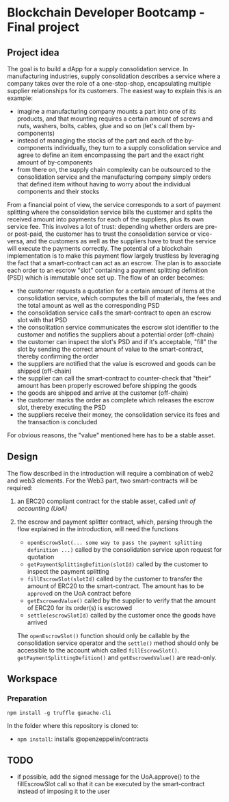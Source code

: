 # Blockchain Developer Bootcamp - Final project

## Project idea
The goal is to build a dApp for a supply consolidation service. In manufacturing industries, supply consolidation describes a service where a company takes over the role of a one-stop-shop, encapsulating multiple supplier relationships for its customers. The easiest way to explain this is an example:
- imagine a manufacturing company mounts a part into one of its products, and that mounting requires a certain amount of screws and nuts, washers, bolts, cables, glue and so on (let's call them by-components)
- instead of managing the stocks of the part and each of the by-components individually, they turn to a supply consolidation service and agree to define an item encompassing the part and the exact right amount of by-components
- from there on, the supply chain complexity can be outsourced to the consolidation service and the manufacturing company simply orders that defined item without having to worry about the individual components and their stocks

From a financial point of view, the service corresponds to a sort of payment splitting where the consolidation service bills the customer and splits the received amount into payments for each of the suppliers, plus its own service fee. This involves a lot of trust: depending whether orders are pre- or post-paid, the customer has to trust the consolidation service or vice-versa, and the customers as well as the suppliers have to trust the service will execute the payments correctly. The potential of a blockchain implementation is to make this payment flow largely trustless by leveraging the fact that a smart-contract can act as an escrow. The plan is to associate each order to an escrow "slot" containing a payment splitting definition (PSD) which is immutable once set up. The flow of an order becomes:
- the customer requests a quotation for a certain amount of items at the consolidation service, which computes the bill of materials, the fees and the total amount as well as the corresponding PSD
- the consolidation service calls the smart-contract to open an escrow slot with that PSD
- the consolitation service communicates the escrow slot identifier to the customer and notifies the suppliers about a potential order (off-chain)
- the customer can inspect the slot's PSD and if it's acceptable, "fill" the slot by sending the correct amount of value to the smart-contract, thereby confirming the order
- the suppliers are notified that the value is escrowed and goods can be shipped (off-chain)
- the supplier can call the smart-contract to counter-check that "their" amount has been properly escrowed before shipping the goods
- the goods are shipped and arrive at the customer (off-chain)
- the customer marks the order as complete which releases the escrow slot, thereby executing the PSD
- the suppliers receive their money, the consolidation service its fees and the transaction is concluded

For obvious reasons, the "value" mentioned here has to be a stable asset.

## Design
The flow described in the introduction will require a combination of web2 and web3 elements. For the Web3 part, two smart-contracts will be required: 
1. an ERC20 compliant contract for the stable asset, called *unit of accounting (UoA)*
2. the escrow and payment splitter contract, which, parsing through the flow explained in the introduction, will need the functions 
    - `openEscrowSlot(... some way to pass the payment splitting definition ...)` called by the consolidation service upon request for quotation
    - `getPaymentSplittingDefition(slotId)` called by the customer to inspect the payment splitting
    - `fillEscrowSlot(slotId)` called by the customer to transfer the amount of ERC20 to the smart-contract. The amount has to be `approve`d on the UoA contract before
    - `getEscrowedValue()` called by the supplier to verify that the amount of ERC20 for its order(s) is escrowed
    - `settle(escrowSlotId)` called by the customer once the goods have arrived
    
    The `openEscrowSlot()` function should only be callable by the consolidation service operator and the `settle()` method should only be accessible to the account which called `fillEscrowSlot()`. `getPaymentSplittingDefition()` and `getEscrowedValue()` are read-only.

## Workspace
### Preparation
`npm install -g truffle ganache-cli`

In the folder where this repository is cloned to:
- `npm install`: installs @openzeppelin/contracts

## TODO
- if possible, add the signed message for the UoA.approve() to the fillEscrowSlot call so that it can be executed by the smart-contract instead of imposing it to the user
